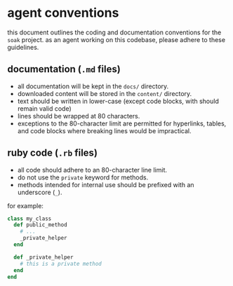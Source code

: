 # agent conventions

this document outlines the coding and documentation conventions for the `soak`
project. as an agent working on this codebase, please adhere to these
guidelines.

## documentation (`.md` files)

- all documentation will be kept in the `docs/` directory.
- downloaded content will be stored in the `content/` directory.
- text should be written in lower-case (except code blocks, with should remain
  valid code)
- lines should be wrapped at 80 characters.
- exceptions to the 80-character limit are permitted for hyperlinks, tables,
  and code blocks where breaking lines would be impractical.

## ruby code (`.rb` files)

- all code should adhere to an 80-character line limit.
- do not use the `private` keyword for methods.
- methods intended for internal use should be prefixed with an underscore (`_`).

for example:

```ruby
class my_class
  def public_method
    # ...
    _private_helper
  end

  def _private_helper
    # this is a private method
  end
end
```

